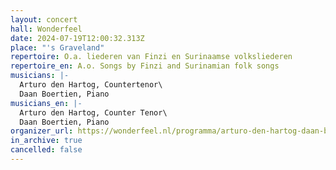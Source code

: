 ```yaml
---
layout: concert
hall: Wonderfeel
date: 2024-07-19T12:00:32.313Z
place: "'s Graveland"
repertoire: O.a. liederen van Finzi en Surinaamse volksliederen
repertoire_en: A.o. Songs by Finzi and Surinamian folk songs
musicians: |-
  Arturo den Hartog, Countertenor\
  Daan Boertien, Piano
musicians_en: |-
  Arturo den Hartog, Counter Tenor\
  Daan Boertien, Piano
organizer_url: https://wonderfeel.nl/programma/arturo-den-hartog-daan-boertien/
in_archive: true
cancelled: false
---
```

